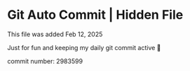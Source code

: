 # Git Auto Commit | Hidden File

This file was added Feb 12, 2025

Just for fun and keeping my daily git commit active 🤪

commit number: 2983599

